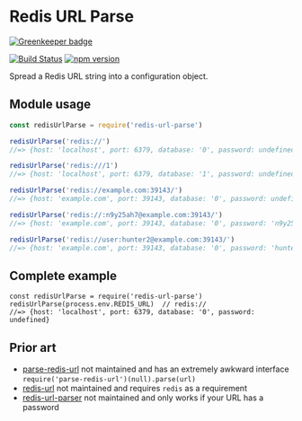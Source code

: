 Redis URL Parse
===============

[![Greenkeeper badge](https://badges.greenkeeper.io/crccheck/redis-url-parse.svg)](https://greenkeeper.io/)

[![Build Status](https://travis-ci.org/crccheck/redis-url-parse.svg?branch=master)](https://travis-ci.org/crccheck/redis-url-parse)
[![npm version](https://badge.fury.io/js/redis-url-parse.svg)](https://badge.fury.io/js/redis-url-parse)

Spread a Redis URL string into a configuration object.

Module usage
------------

```javascript
const redisUrlParse = require('redis-url-parse')

redisUrlParse('redis://')
//=> {host: 'localhost', port: 6379, database: '0', password: undefined}

redisUrlParse('redis:///1')
//=> {host: 'localhost', port: 6379, database: '1', password: undefined}

redisUrlParse('redis://example.com:39143/')
//=> {host: 'example.com', port: 39143, database: '0', password: undefined}

redisUrlParse('redis://:n9y25ah7@example.com:39143/')
//=> {host: 'example.com', port: 39143, database: '0', password: 'n9y25ah7'}

redisUrlParse('redis://user:hunter2@example.com:39143/')
//=> {host: 'example.com', port: 39143, database: '0', password: 'hunter2'}
```


Complete example
----------------

```
const redisUrlParse = require('redis-url-parse')
redisUrlParse(process.env.REDIS_URL)  // redis://
//=> {host: 'localhost', port: 6379, database: '0', password: undefined}
```


Prior art
---------

* [parse-redis-url](https://github.com/laggyluke/node-parse-redis-url) not maintained and has an extremely awkward interface `require('parse-redis-url')(null).parse(url)`
* [redis-url](https://github.com/ddollar/redis-url) not maintained and requires `redis` as a requirement
* [redis-url-parser](https://github.com/cilindrox/redis-url-parser) not maintained and only works if your URL has a password
